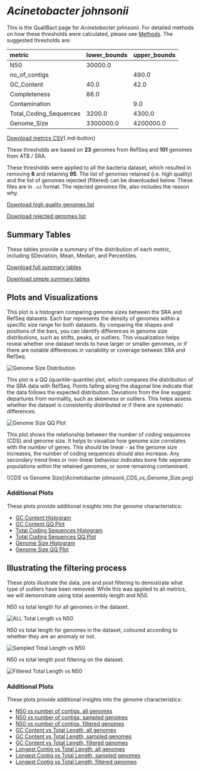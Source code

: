 # *Acinetobacter johnsonii*

This is the QualiBact page for *Acinetobacter johnsonii*. For detailed methods on how these thresholds were calculated, please see [Methods](../../methods.md).
The suggested thresholds are: 

| metric                 | lower_bounds   | upper_bounds   |
|:-----------------------|:---------------|:---------------|
| N50                    | 30000.0        |                |
| no_of_contigs          |                | 490.0          |
| GC_Content             | 40.0           | 42.0           |
| Completeness           | 86.0           |                |
| Contamination          |                | 9.0            |
| Total_Coding_Sequences | 3200.0         | 4300.0         |
| Genome_Size            | 3300000.0      | 4200000.0      |

[Download metrics CSV](Acinetobacter_johnsonii_metrics.csv){.md-button}


These thresholds are based on **23** genomes from RefSeq and **101** genomes from ATB / SRA.

These thresholds were applied to all the bacteria dataset, which resulted in removing **6** and retaining **95**.
The list of genomes retained (i.e. high quality) and the list of genomes rejected (filtered) can be downloaded below. These files are in `.xz` format. The rejected genomes file, also includes the reason why.

[Download high quality genomes list](Acinetobacter_johnsonii_high_quality_genomes.csv.xz)


[Download rejected genomes list](Acinetobacter_johnsonii_filtered_out_genomes.csv.xz)



## Summary Tables
These tables provide a summary of the distribution of each metric, including SDeviation, Mean, Median, and Percentiles.

[Download full summary tables](summary.csv)

[Download simple summary tables](selected_summary.csv)

## Plots and Visualizations

This plot is a histogram comparing genome sizes between the SRA and RefSeq datasets. Each bar represents the density of genomes within a specific size range for both datasets. By comparing the shapes and positions of the bars, you can identify differences in genome size distributions, such as shifts, peaks, or outliers. This visualization helps reveal whether one dataset tends to have larger or smaller genomes, or if there are notable differences in variability or coverage between SRA and RefSeq.

![Genome Size Distribution](Genome_Size_refseq_histogram_kde.png)

This plot is a QQ (quantile-quantile) plot, which compares the distribution of the SRA data with RefSeq. Points falling along the diagonal line indicate that the data follows the expected distribution. Deviations from the line suggest departures from normality, such as skewness or outliers. This helps assess whether the dataset is consistently distributed or if there are systematic differences.

![Genome Size QQ Plot](Genome_Size_refseq_qqplot.png)

This plot shows the relationship between the number of coding sequences (CDS) and genome size. It helps to visualize how genome size correlates with the number of genes. This should be linear - as the genome size increases, the number of coding sequences should also increase. Any secondary trend lines or non-linear behaviour indicates bone fide seperate populations within the retained genomes, or some remaining contaminant. 

![CDS vs Genome Size](Acinetobacter johnsonii_CDS_vs_Genome_Size.png)

### Additional Plots

These plots provide additional insights into the genome characteristics:

- [GC Content Histogram](GC_Content_refseq_histogram_kde.png)
- [GC Content QQ Plot](GC_Content_refseq_qqplot.png)
- [Total Coding Sequences Histogram](Total_Coding_Sequences_refseq_histogram_kde.png)
- [Total Coding Sequences QQ Plot](Total_Coding_Sequences_refseq_qqplot.png)
- [Genome Size Histogram](Genome_Size_refseq_histogram_kde.png)
- [Genome Size QQ Plot](Genome_Size_refseq_qqplot.png)
## Illustrating the filtering process
These plots illustrate the data, pre and post filtering to demostrate what type of outliers have been removed. While this was applied to all metrics, we will demonstrate using total assembly length and N50.

N50 vs total length for all genomes in the dataset.

![ALL Total Length vs N50](Acinetobacter_johnsonii_all_total_length_N50.png)

N50 vs total length for genomes in the dataset, coloured according to whether they are an anomaly or not.

![Sampled Total Length vs N50](Acinetobacter_johnsonii_sample_total_length_N50.png)

N50 vs total length post filtering on the dataset.

![Filtered Total Length vs N50](Acinetobacter_johnsonii_filt_total_length_N50.png)

### Additional Plots

These plots provide additional insights into the genome characteristics:

- [N50 vs number of contigs, all genomes](Acinetobacter_johnsonii_all_N50_number.png)
- [N50 vs number of contigs, sampled genomes](Acinetobacter_johnsonii_sample_N50_number.png)
- [N50 vs number of contigs, filtered genomes](Acinetobacter_johnsonii_filt_N50_number.png)
- [GC Content vs Total Length, all genomes](Acinetobacter_johnsonii_all_total_length_GC_Content.png)
- [GC Content vs Total Length, sampled genomes](Acinetobacter_johnsonii_sample_total_length_GC_Content.png)
- [GC Content vs Total Length, filtered genomes](Acinetobacter_johnsonii_filt_total_length_GC_Content.png)
- [Longest Contig vs Total Length, all genomes](Acinetobacter_johnsonii_all_total_length_longest.png)
- [Longest Contig vs Total Length, sampled genomes](Acinetobacter_johnsonii_sample_total_length_longest.png)
- [Longest Contig vs Total Length, filtered genomes](Acinetobacter_johnsonii_filt_total_length_longest.png)
